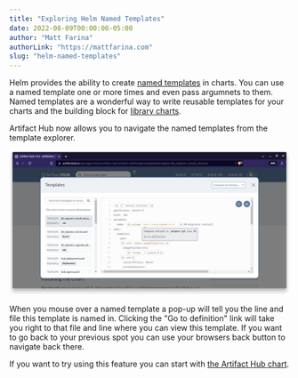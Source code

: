 ```yaml
---
title: "Exploring Helm Named Templates"
date: 2022-08-09T00:00:00-05:00
author: "Matt Farina"
authorLink: "https://mattfarina.com"
slug: "helm-named-templates"
---
```


Helm provides the ability to create [named templates](https://helm.sh/docs/chart_template_guide/named_templates/) in charts. You can use a named template one or more times and even pass argumnets to them. Named templates are a wonderful way to write reusable templates for your charts and the building block for [library charts](https://helm.sh/docs/topics/library_charts/#helm).

Artifact Hub now allows you to navigate the named templates from the template explorer.

![](browser.png)
<!--more-->

When you mouse over a named template a pop-up will tell you the line and file this template is named in. Clicking the "Go to definition" link will take you right to that file and line where you can view this template. If you want to go back to your previous spot you can use your browsers back button to navigate back there.

If you want to try using this feature you can start with [the Artifact Hub chart](https://artifacthub.io/packages/helm/artifact-hub/artifact-hub).

